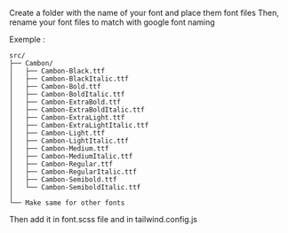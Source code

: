 Create a folder with the name of your font and place them font files
Then, rename your font files to match with google font naming

Exemple :

```
src/
├── Cambon/
│   ├── Cambon-Black.ttf
│   ├── Cambon-BlackItalic.ttf
│   ├── Cambon-Bold.ttf
│   ├── Cambon-BoldItalic.ttf
│   ├── Cambon-ExtraBold.ttf
│   ├── Cambon-ExtraBoldItalic.ttf
│   ├── Cambon-ExtraLight.ttf
│   ├── Cambon-ExtraLightItalic.ttf
│   ├── Cambon-Light.ttf
│   ├── Cambon-LightItalic.ttf
│   ├── Cambon-Medium.ttf
│   ├── Cambon-MediumItalic.ttf
│   ├── Cambon-Regular.ttf
│   ├── Cambon-RegularItalic.ttf
│   ├── Cambon-Semibold.ttf
│   └── Cambon-SemiboldItalic.ttf
│
└── Make same for other fonts
```

Then add it in font.scss file and in tailwind.config.js
